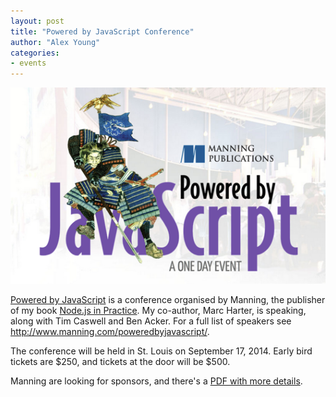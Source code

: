 ```yaml
---
layout: post
title: "Powered by JavaScript Conference"
author: "Alex Young"
categories:
- events
---
```


![Powered by JavaScript](/images/posts/poweredbyjavascript.png)

[Powered by JavaScript](http://www.manning.com/poweredbyjavascript/) is a conference organised by Manning, the publisher of my book [Node.js in Practice](http://manning.com/young/).  My co-author, Marc Harter, is speaking, along with Tim Caswell and Ben Acker.  For a full list of speakers see <http://www.manning.com/poweredbyjavascript/>.

The conference will be held in St. Louis on September 17, 2014.  Early bird tickets are $250, and tickets at the door will be $500.

Manning are looking for sponsors, and there's a [PDF with more details](http://www.manning.com/poweredbyjavascript/PBJS_prospectus.pdf).

